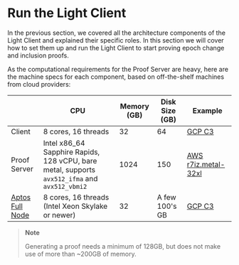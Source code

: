 # Run the Light Client

In the previous section, we covered all the architecture components of the Light Client and explained their specific
roles. In this section we will cover how to set them up and run the Light Client to start proving epoch change and
inclusion proofs.

As the computational requirements for the Proof Server are heavy, here are the machine specs for each component, based
on off-the-shelf machines from cloud providers:

|                                                                       | CPU                                                                                           | Memory (GB) | Disk Size (GB) | Example                                                                  |
|-----------------------------------------------------------------------|-----------------------------------------------------------------------------------------------|-------------|----------------|--------------------------------------------------------------------------|
| Client                                                                | 8 cores, 16 threads                                                                           | 32          | 64             | [GCP C3](https://cloud.google.com/compute/docs/general-purpose-machines) |
| Proof Server                                                          | Intel x86_64 Sapphire Rapids, 128 vCPU, bare metal, supports `avx512_ifma` and `avx512_vbmi2` | 1024        | 150            | [AWS r7iz.metal-32xl](https://aws.amazon.com/ec2/instance-types/r7iz/)   |
| [Aptos Full Node](https://aptos.dev/nodes/full-node/pfn-requirements) | 8 cores, 16 threads (Intel Xeon Skylake or newer)                                             | 32          | A few 100's GB | [GCP C3](https://cloud.google.com/compute/docs/general-purpose-machines) |

> **Note**
> 
> Generating a proof needs a minimum of 128GB, but does not make use of more than ~200GB of memory.

